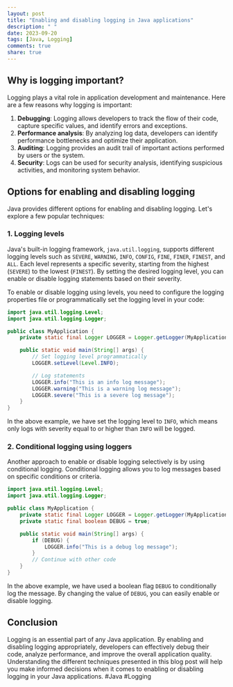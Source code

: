```yaml
---
layout: post
title: "Enabling and disabling logging in Java applications"
description: " "
date: 2023-09-20
tags: [Java, Logging]
comments: true
share: true
---
```


## Why is logging important?

Logging plays a vital role in application development and maintenance. Here are a few reasons why logging is important:

1. **Debugging**: Logging allows developers to track the flow of their code, capture specific values, and identify errors and exceptions.
2. **Performance analysis**: By analyzing log data, developers can identify performance bottlenecks and optimize their application.
3. **Auditing**: Logging provides an audit trail of important actions performed by users or the system.
4. **Security**: Logs can be used for security analysis, identifying suspicious activities, and monitoring system behavior.

## Options for enabling and disabling logging

Java provides different options for enabling and disabling logging. Let's explore a few popular techniques:

### 1. Logging levels

Java's built-in logging framework, `java.util.logging`, supports different logging levels such as `SEVERE`, `WARNING`, `INFO`, `CONFIG`, `FINE`, `FINER`, `FINEST`, and `ALL`. Each level represents a specific severity, starting from the highest (`SEVERE`) to the lowest (`FINEST`). By setting the desired logging level, you can enable or disable logging statements based on their severity.

To enable or disable logging using levels, you need to configure the logging properties file or programmatically set the logging level in your code:

```java
import java.util.logging.Level;
import java.util.logging.Logger;

public class MyApplication {
    private static final Logger LOGGER = Logger.getLogger(MyApplication.class.getName());

    public static void main(String[] args) {
        // Set logging level programmatically
        LOGGER.setLevel(Level.INFO);

        // Log statements
        LOGGER.info("This is an info log message");
        LOGGER.warning("This is a warning log message");
        LOGGER.severe("This is a severe log message");
    }
}
```

In the above example, we have set the logging level to `INFO`, which means only logs with severity equal to or higher than `INFO` will be logged.

### 2. Conditional logging using loggers

Another approach to enable or disable logging selectively is by using conditional logging. Conditional logging allows you to log messages based on specific conditions or criteria.

```java
import java.util.logging.Level;
import java.util.logging.Logger;

public class MyApplication {
    private static final Logger LOGGER = Logger.getLogger(MyApplication.class.getName());
    private static final boolean DEBUG = true;

    public static void main(String[] args) {
        if (DEBUG) {
            LOGGER.info("This is a debug log message");
        }
        // Continue with other code
    }
}
```

In the above example, we have used a boolean flag `DEBUG` to conditionally log the message. By changing the value of `DEBUG`, you can easily enable or disable logging.

## Conclusion

Logging is an essential part of any Java application. By enabling and disabling logging appropriately, developers can effectively debug their code, analyze performance, and improve the overall application quality. Understanding the different techniques presented in this blog post will help you make informed decisions when it comes to enabling or disabling logging in your Java applications. #Java #Logging